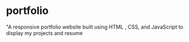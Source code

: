 # portfolio
"A responsive portfolio website built using HTML , CSS, and JavaScript to  display my projects and resume
